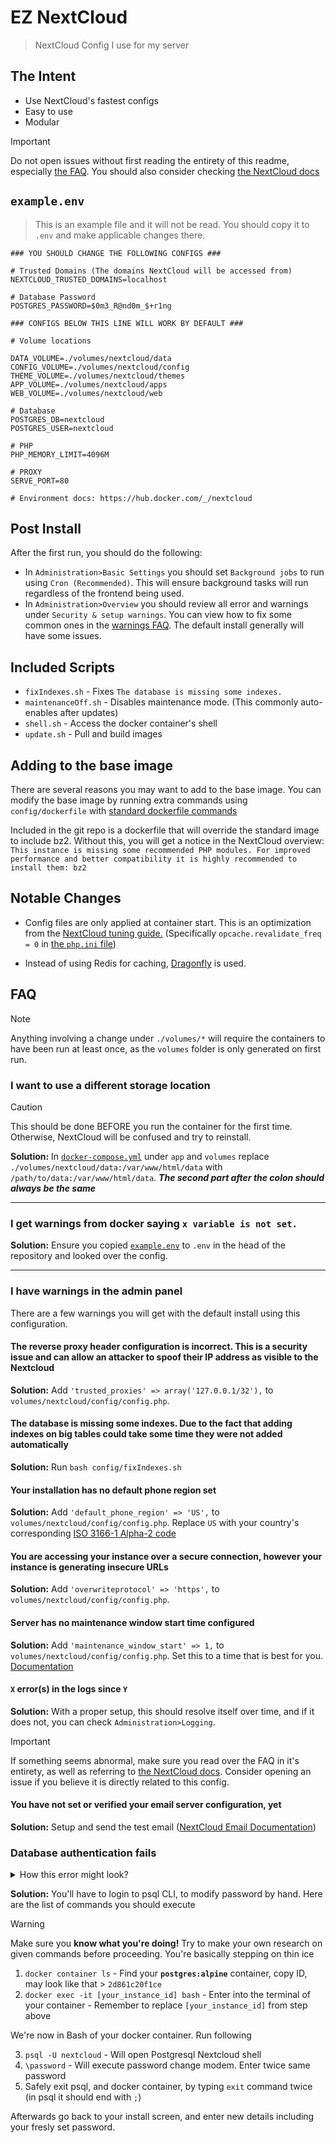 # EZ NextCloud

> NextCloud Config I use for my server

## The Intent

- Use NextCloud's fastest configs
- Easy to use
- Modular

> [!IMPORTANT]  
> Do not open issues without first reading the entirety of this readme, especially [the FAQ](#faq). You should also consider checking [the NextCloud docs](https://docs.nextcloud.com/server/latest/admin_manual/)

## `example.env`

> This is an example file and it will not be read. You should copy it to `.env` and make applicable changes there.

```env
### YOU SHOULD CHANGE THE FOLLOWING CONFIGS ###

# Trusted Domains (The domains NextCloud will be accessed from)
NEXTCLOUD_TRUSTED_DOMAINS=localhost

# Database Password
POSTGRES_PASSWORD=$0m3_R@nd0m_$+r1ng

### CONFIGS BELOW THIS LINE WILL WORK BY DEFAULT ###

# Volume locations

DATA_VOLUME=./volumes/nextcloud/data
CONFIG_VOLUME=./volumes/nextcloud/config
THEME_VOLUME=./volumes/nextcloud/themes
APP_VOLUME=./volumes/nextcloud/apps
WEB_VOLUME=./volumes/nextcloud/web

# Database
POSTGRES_DB=nextcloud
POSTGRES_USER=nextcloud

# PHP
PHP_MEMORY_LIMIT=4096M

# PROXY
SERVE_PORT=80

# Environment docs: https://hub.docker.com/_/nextcloud
```

## Post Install

After the first run, you should do the following:

- In `Administration>Basic Settings` you should set `Background jobs` to run using `Cron (Recommended)`. This will ensure background tasks will run regardless of the frontend being used.
- In `Administration>Overview` you should review all error and warnings under `Security & setup warnings`. You can view how to fix some common ones in the [warnings FAQ](#i-have-warnings-in-the-admin-panel). The default install generally will have some issues.

## Included Scripts

- `fixIndexes.sh` - Fixes `The database is missing some indexes.`
- `maintenanceOff.sh` - Disables maintenance mode. (This commonly auto-enables after updates)
- `shell.sh` - Access the docker container's shell
- `update.sh` - Pull and build images

## Adding to the base image

There are several reasons you may want to add to the base image. You can modify the base image by running extra commands using `config/dockerfile` with [standard dockerfile commands](https://docs.docker.com/engine/reference/builder/)

Included in the git repo is a dockerfile that will override the standard image to include bz2. Without this, you will get a notice in the NextCloud overview:
`This instance is missing some recommended PHP modules. For improved performance and better compatibility it is highly recommended to install them: bz2`

## Notable Changes

- Config files are only applied at container start. This is an optimization from the [NextCloud tuning guide.](https://docs.nextcloud.com/server/latest/admin_manual/installation/server_tuning.html#tune-php-fpm) (Specifically `opcache.revalidate_freq = 0` in [the `php.ini` file](../config/php.ini))

- Instead of using Redis for caching, [Dragonfly](https://github.com/dragonflydb/dragonfly) is used.

## FAQ

> [!NOTE]  
> Anything involving a change under `./volumes/*` will require the containers to have been run at least once, as the `volumes` folder is only generated on first run.

### I want to use a different storage location

> [!CAUTION]
> This should be done BEFORE you run the container for the first time. Otherwise, NextCloud will be confused and try to reinstall.

**Solution:** In [`docker-compose.yml`](../docker-compose.yml) under `app` and `volumes` replace `./volumes/nextcloud/data:/var/www/html/data` with `/path/to/data:/var/www/html/data`. ***The second part after the colon should always be the same***

---

### I get warnings from docker saying `x variable is not set.`

**Solution:** Ensure you copied [`example.env`](../example.env) to `.env` in the head of the repository and looked over the config.

---

### I have warnings in the admin panel

There are a few warnings you will get with the default install using this configuration.

#### The reverse proxy header configuration is incorrect. This is a security issue and can allow an attacker to spoof their IP address as visible to the Nextcloud

**Solution:** Add `'trusted_proxies' => array('127.0.0.1/32'),` to `volumes/nextcloud/config/config.php`.

#### The database is missing some indexes. Due to the fact that adding indexes on big tables could take some time they were not added automatically

**Solution:** Run `bash config/fixIndexes.sh`

#### Your installation has no default phone region set

**Solution:** Add `'default_phone_region' => 'US',` to `volumes/nextcloud/config/config.php`. Replace `US` with your country's corresponding [ISO 3166-1 Alpha-2 code](https://en.wikipedia.org/wiki/ISO_3166-1#Codes)

#### You are accessing your instance over a secure connection, however your instance is generating insecure URLs

**Solution:** Add `'overwriteprotocol' => 'https',` to `volumes/nextcloud/config/config.php`.

#### Server has no maintenance window start time configured

**Solution:** Add `'maintenance_window_start' => 1,` to `volumes/nextcloud/config/config.php`. Set this to a time that is best for you. [Documentation](https://docs.nextcloud.com/server/28/admin_manual/configuration_server/background_jobs_configuration.html)

#### `X` error(s) in the logs since `Y`

**Solution:** With a proper setup, this should resolve itself over time, and if it does not, you can check `Administration>Logging`.
> [!IMPORTANT]  
> If something seems abnormal, make sure you read over the FAQ in it's entirety, as well as referring to [the NextCloud docs](https://docs.nextcloud.com/server/latest/admin_manual/). Consider opening an issue if you believe it is directly related to this config.

#### You have not set or verified your email server configuration, yet

**Solution:** Setup and send the test email ([NextCloud Email Documentation](https://docs.nextcloud.com/server/latest/admin_manual/configuration_server/email_configuration.html))

### Database authentication fails

<details>
<summary>How this error might look?</summary>
<br>
May look like that

```
database-1  | 2024-10-15 04:01:10.971 UTC [33] DETAIL:  Connection matched file "/var/lib/postgresql/data/pg_hba.conf" line 128: "host all all all scram-sha-256"
database-1  | 2024-10-15 04:01:10.984 UTC [34] FATAL:  password authentication failed for user "nextcloud"
```
</details>

**Solution:** You'll have to login to psql CLI, to modify password by hand. Here are the list of commands you should execute

> [!WARNING]
> Make sure you __know what you're doing!__ Try to make your own research on given commands before proceeding. You're basically stepping on thin ice

1. `docker container ls` - Find your __`postgres:alpine`__ container, copy ID, may look like that > `2d861c20f1ce`
2. `docker exec -it [your_instance_id] bash` - Enter into the terminal of your container - Remember to replace `[your_instance_id]` from step above

We're now in Bash of your docker container. Run following

3. `psql -U nextcloud` - Will open Postgresql Nextcloud shell
4. `\password` - Will execute password change modem. Enter twice same password
5. Safely exit psql, and docker container, by typing `exit` command twice (in psql it should end with `;`)

Afterwards go back to your install screen, and enter new details including your fresly set password.
